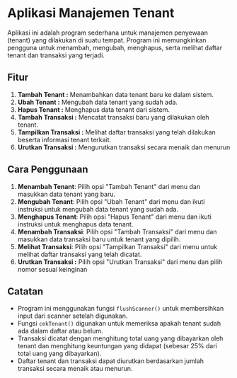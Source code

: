 # Aplikasi Manajemen Tenant

Aplikasi ini adalah program sederhana untuk manajemen penyewaan (tenant) yang dilakukan di suatu tempat. Program ini memungkinkan pengguna untuk menambah, mengubah, menghapus, serta melihat daftar tenant dan transaksi yang terjadi.

## Fitur

1. **Tambah Tenant :** Menambahkan data tenant baru ke dalam sistem.
2. **Ubah Tenant :** Mengubah data tenant yang sudah ada.
3. **Hapus Tenant :** Menghapus data tenant dari sistem.
4. **Tambah Transaksi :** Mencatat transaksi baru yang dilakukan oleh tenant.
5. **Tampilkan Transaksi :** Melihat daftar transaksi yang telah dilakukan beserta informasi tenant terkait.
6. **Urutkan Transaksi :** Mengurutkan transaksi secara menaik dan menurun

## Cara Penggunaan

1. **Menambah Tenant**: Pilih opsi "Tambah Tenant" dari menu dan masukkan data tenant yang baru.
2. **Mengubah Tenant**: Pilih opsi "Ubah Tenant" dari menu dan ikuti instruksi untuk mengubah data tenant yang sudah ada.
3. **Menghapus Tenant**: Pilih opsi "Hapus Tenant" dari menu dan ikuti instruksi untuk menghapus data tenant.
4. **Menambah Transaksi**: Pilih opsi "Tambah Transaksi" dari menu dan masukkan data transaksi baru untuk tenant yang dipilih.
5. **Melihat Transaksi**: Pilih opsi "Tampilkan Transaksi" dari menu untuk melihat daftar transaksi yang telah dicatat.
6. **Urutkan Transaksi :** Pilih opsi "Urutkan Transaksi" dari menu dan pilih nomor sesuai keinginan

## Catatan

- Program ini menggunakan fungsi `flushScanner()` untuk membersihkan input dari scanner setelah digunakan.
- Fungsi `cekTenant()` digunakan untuk memeriksa apakah tenant sudah ada dalam daftar atau belum.
- Transaksi dicatat dengan menghitung total uang yang dibayarkan oleh tenant dan menghitung keuntungan yang didapat (sebesar 25% dari total uang yang dibayarkan).
- Daftar tenant dan transaksi dapat diurutkan berdasarkan jumlah transaksi secara menaik atau menurun.
